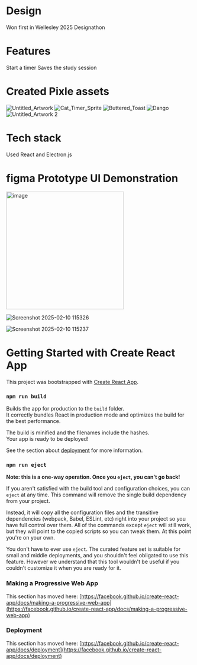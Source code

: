 # Design
Won first in Wellesley 2025 Designathon
# Features
Start a timer
Saves the study session


# Created Pixle assets 
![Untitled_Artwork](https://github.com/user-attachments/assets/9c4ca3ea-a241-43ab-90ac-5e45d0834a82)
![Cat_Timer_Sprite](https://github.com/user-attachments/assets/2eb40041-195b-4101-83e4-d76c13bc44ea)
![Buttered_Toast](https://github.com/user-attachments/assets/007c7d48-97a9-4fcf-9855-54c6db23b9c6)
![Dango](https://github.com/user-attachments/assets/c8c8d5a2-b611-4fbe-83fe-73c043547ebe)
![Untitled_Artwork 2](https://github.com/user-attachments/assets/03e39344-3004-4afa-b5b9-c49541691f38)

# Tech stack

Used React and Electron.js

# figma Prototype UI Demonstration
<img width="318" alt="image" src="https://github.com/user-attachments/assets/11d2319b-5284-4496-adfb-1e8b2f8470cd" />

![Screenshot 2025-02-10 115326](https://github.com/user-attachments/assets/086ea829-72c6-4f3c-b7f9-266663983eb9)

![Screenshot 2025-02-10 115237](https://github.com/user-attachments/assets/9944c154-d9c7-415d-9bf7-469c87b14297)

# Getting Started with Create React App

This project was bootstrapped with [Create React App](https://github.com/facebook/create-react-app).





### `npm run build`

Builds the app for production to the `build` folder.\
It correctly bundles React in production mode and optimizes the build for the best performance.

The build is minified and the filenames include the hashes.\
Your app is ready to be deployed!

See the section about [deployment](https://facebook.github.io/create-react-app/docs/deployment) for more information.

### `npm run eject`

**Note: this is a one-way operation. Once you `eject`, you can't go back!**

If you aren't satisfied with the build tool and configuration choices, you can `eject` at any time. This command will remove the single build dependency from your project.

Instead, it will copy all the configuration files and the transitive dependencies (webpack, Babel, ESLint, etc) right into your project so you have full control over them. All of the commands except `eject` will still work, but they will point to the copied scripts so you can tweak them. At this point you're on your own.

You don't have to ever use `eject`. The curated feature set is suitable for small and middle deployments, and you shouldn't feel obligated to use this feature. However we understand that this tool wouldn't be useful if you couldn't customize it when you are ready for it.

### Making a Progressive Web App

This section has moved here: [https://facebook.github.io/create-react-app/docs/making-a-progressive-web-app](https://facebook.github.io/create-react-app/docs/making-a-progressive-web-app)

### Deployment

This section has moved here: [https://facebook.github.io/create-react-app/docs/deployment](https://facebook.github.io/create-react-app/docs/deployment)
